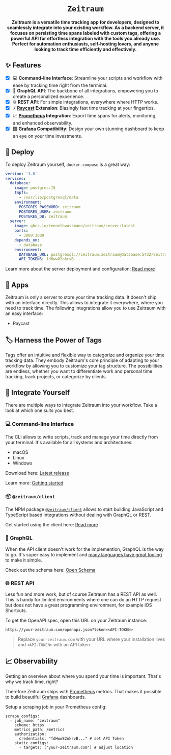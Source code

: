 <div align="center">
  <h1><code>Zeitraum</code></h1>
  <p>
    <strong>Zeitraum is a versatile time tracking app for developers, designed to seamlessly integrate into your existing workflow. As a backend server, it focuses on persisting time spans labeled with custom tags, offering a powerful API for effortless integration with the tools you already use. Perfect for automation enthusiasts, self-hosting lovers, and anyone looking to track time efficiently and effectively.</strong>
  </p>
</div>

## ✨ Features

- [x] 💻 **Command-line Interface**: Streamline your scripts and workflow with ease by tracking time right from the terminal.
- [x] 🔗 **GraphQL API**: The backbone of all integrations, empowering you to create a personalized experience.
- [x] 🌐 **REST API**: For simple integrations, everywhere where HTTP works.
- [x] ⚡ **[Raycast](https://www.raycast.com/) Extension**: Blazingly fast time tracking at your fingertips.
- [x] 📈 **[Prometheus](https://prometheus.io/) Integration**: Export time spans for alerts, monitoring, and enhanced observability.
- [x] 🎛️ **[Grafana](https://grafana.com/) Compatibility**: Design your own stunning dashboard to keep an eye on your time investments.

## 🚢 Deploy

To deploy Zeitraum yourself, `docker-compose` is a great way:

```YAML
version: '3.8'
services:
  database:
    image: postgres:15
    tmpfs:
      - /var/lib/postgresql/data
    environment:
      POSTGRES_PASSWORD: zeitraum
      POSTGRES_USER: zeitraum
      POSTGRES_DB: zeitraum
  server:
    image: ghcr.io/kennethwussmann/zeitraum/server:latest
    ports:
      - 3000:3000
    depends_on:
      - database
    environment:
      DATABASE_URL: postgresql://zeitraum:zeitraum@database:5432/zeitraum
      API_TOKENS: fdHww82okrvB...
```

Learn more about the server deployment and configuration: [Read more](./packages/server/)

## 📱 Apps

Zeitraum is only a server to store your time tracking data. It doesn't ship with an interface directly. This allows to integrate it everywhere, where you need to track time.
The following integrations allow you to use Zeitraum with an easy interface:

- Raycast

## 🏷️ Harness the Power of Tags

Tags offer an intuitive and flexible way to categorize and organize your time tracking data. They embody Zeitraum's core principle of adapting to your workflow by allowing you to customize your tag structure. The possibilities are endless, whether you want to differentiate work and personal time tracking, track projects, or categorize by clients.

## 🔄 Integrate Yourself

There are multiple ways to integrate Zeitraum into your workflow. Take a look at which one suits you best.

### 💻 Command-line Interface

The CLI allows to write scripts, track and manage your time directly from your terminal.
It's available for all systems and architectures:

- macOS
- Linux
- Windows

Download here: [Latest release](https://github.com/KennethWussmann/zeitraum/releases)

Learn more: [Getting started](./packages/cli/)

### 📦 `@zeitraum/client`

The NPM package [`@zeitraum/client`](https://www.npmjs.com/package/@zeitraum/client) allows to start building JavaScript and TypeScript based integrations without dealing with GraphQL or REST.

Get started using the client here: [Read more](./packages/client)

### 🔗 GraphQL

When the API client doesn't work for the implemention, GraphQL is the way to go. It's super easy to implement and [many languages have great tooling](https://graphql.org/code/) to make it simple.

Check out the schema here: [Open Schema](./packages/server/src/api/graphql/schema.graphql)

### 🌐 REST API

Less fun and more work, but of course Zeitraum has a REST API as well. This is handy for limited environments where one can do an HTTP request but does not have a great programming environment, for example iOS Shortcuts.

To get the OpenAPI spec, open this URL on your Zeitraum instance:

```
https://your-zeitraum.com/openapi.json?token=<API-TOKEN>
```

> Replace `your-zeitraum.com` with your URL where your installation lives and `<API-TOKEN>` with an API token

## 📈 Observability

Getting an overview about where you spend your time is important. That's why we track time, right?

Therefore Zeitraum ships with [Prometheus](https://prometheus.io/) metrics. That makes it possible to build beautiful [Grafana](https://grafana.com/) dashboards.

Setup a scraping job in your Prometheus config:

```YML
scrape_configs:
  - job_name: "zeitraum"
    scheme: https
    metrics_path: /metrics
    authorization:
      credentials: "fdHww82okrvB..." # set API Token
    static_configs:
      - targets: ["your-zeitraum.com"] # adjust location
```
